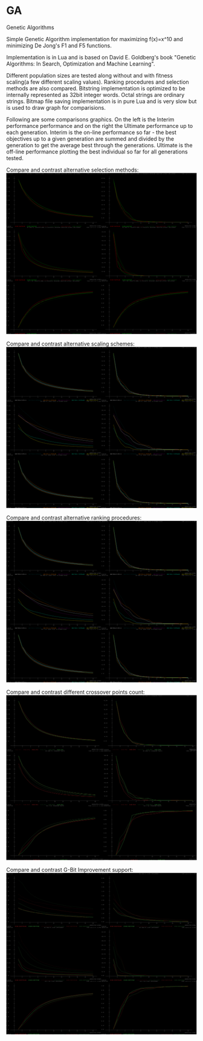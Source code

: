 # GA
Genetic Algorithms

Simple Genetic Algorithm implementation for maximizing f(x)=x^10 and minimizing De Jong's F1 and F5 functions.

Implementation is in Lua and is based on David E. Goldberg's book "Genetic Algorithms: In Search, Optimization and Machine Learning".

Different population sizes are tested along without and with fitness scaling(a few different scaling values). Ranking procedures and selection methods are also compared. Bitstring implementation is optimized to be internally represented as 32bit integer words. Octal strings are ordinary strings. Bitmap file saving implementation is in pure Lua and is very slow but is used to draw graph for comparisions.

Following are some comparisons graphics. On the left is the Interim performance performance and on the right the Ultimate performance up to each generation. Interim is the on-line performance so far - the best objectives up to a given generation are summed and divided by the generation to get the average best through the generations. Ultimate is the off-line performance plotting the best individual so far for all generations tested.

Compare and contrast alternative selection methods:
![](Selections.png?raw=true "Title")

Compare and contrast alternative scaling schemes:
![](Scaling.png?raw=true "Title")

Compare and contrast alternative ranking procedures:
![](Scaling.png?raw=true "Title")

Compare and contrast different crossover points count:
![](CrossoverPoints.jpg?raw=true "Title")

Compare and contrast G-Bit Improvement support:
![](GBitImprove.bmp?raw=true "Title")
